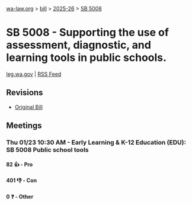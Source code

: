 [wa-law.org](/) > [bill](/bill/) > [2025-26](/bill/2025-26/) > [SB 5008](/bill/2025-26/sb/5008/)

# SB 5008 - Supporting the use of assessment, diagnostic, and learning tools in public schools.
[leg.wa.gov](https://app.leg.wa.gov/billsummary?BillNumber=5008&Year=2025&Initiative=false) | [RSS Feed](./rss.xml)

## Revisions
* [Original Bill](1/)

## Meetings
### Thu 01/23 10:30 AM - Early Learning & K-12 Education (EDU): SB 5008 Public school tools
#### 82 👍 - Pro

#### 401 👎 - Con

#### 0 ❓ - Other
